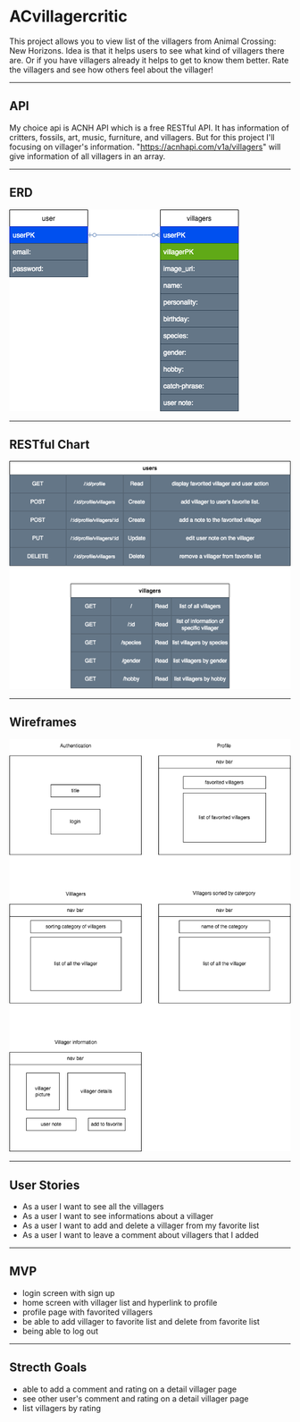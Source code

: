 # ACvillagercritic
This project allows you to view list of the villagers from Animal Crossing: New Horizons. Idea is that it helps users to see what kind of villagers there are. Or if you have villagers already it helps to get to know them better. Rate the villagers and see how others feel about the villager!

---
##  API
My choice api is ACNH API which is a free RESTful API. It has information of critters, fossils, art, music, furniture, and villagers. But for this project I'll focusing on villager's information. "https://acnhapi.com/v1a/villagers" will give information of all villagers in an array.

---
## ERD
![Installation](erd.drawio.png)

---
## RESTful Chart
![Installation](restful-route.drawio.png)

---
## Wireframes
![Installation](wireframe.drawio.png)

---
## User Stories
- As a user I want to see all the villagers
- As a user I want to see informations about a villager
- As a user I want to add and delete a villager from my favorite list
- As a user I want to leave a comment about villagers that I added

---
## MVP
- login screen with sign up
- home screen with villager list and hyperlink to profile
- profile page with favorited villagers
- be able to add villager to favorite list and delete from favorite list
- being able to log out

---
## Strecth Goals
- able to add a comment and rating on a detail villager page
- see other user's comment and rating on a detail villager page
- list villagers by rating
